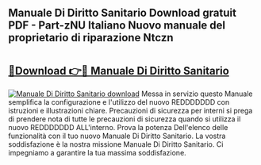 ## Manuale Di Diritto Sanitario Download gratuit PDF - Part-zNU Italiano Nuovo manuale del proprietario di riparazione Ntczn

# <h2><a href="http://dfd640.blite.top/?on=Manuale+Di+Diritto+Sanitario">🔗Download 👉🔴 Manuale Di Diritto Sanitario</a></h2>

[![Manuale Di Diritto Sanitario download](https://i.imgur.com/lujVjoI.png)](http://dfd640.blite.top/?on=Manuale+Di+Diritto+Sanitario)
Messa in servizio questo Manuale semplifica la configurazione e l'utilizzo del nuovo REDDDDDDD con istruzioni e illustrazioni chiare. Precauzioni di sicurezza per interni si prega di prendere nota di tutte le precauzioni di sicurezza quando si utilizza il nuovo REDDDDDDD ALL'interno. Prova la potenza Dell'elenco delle funzionalità con il tuo nuovo Manuale Di Diritto Sanitario. La vostra soddisfazione è la nostra missione Manuale Di Diritto Sanitario. Ci impegniamo a garantire la tua massima soddisfazione.
